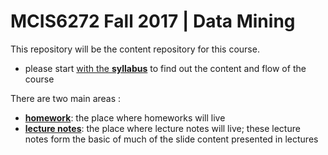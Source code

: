 # MCIS6272 Fall 2017 | Data Mining

This repository will be the content  repository for this course.

* please start [with the **syllabus**](./syllabus/syllabus.md) to find out the content and flow of the course

There are two main areas :

* [**homework**](./homework): the place where homeworks will live
* [**lecture notes**](./lecture_notes): the place where lecture notes will live; these lecture notes form the basic of much of the slide content presented in lectures

